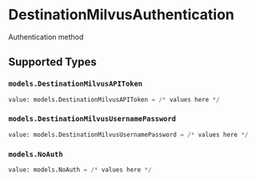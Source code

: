 # DestinationMilvusAuthentication

Authentication method


## Supported Types

### `models.DestinationMilvusAPIToken`

```python
value: models.DestinationMilvusAPIToken = /* values here */
```

### `models.DestinationMilvusUsernamePassword`

```python
value: models.DestinationMilvusUsernamePassword = /* values here */
```

### `models.NoAuth`

```python
value: models.NoAuth = /* values here */
```

